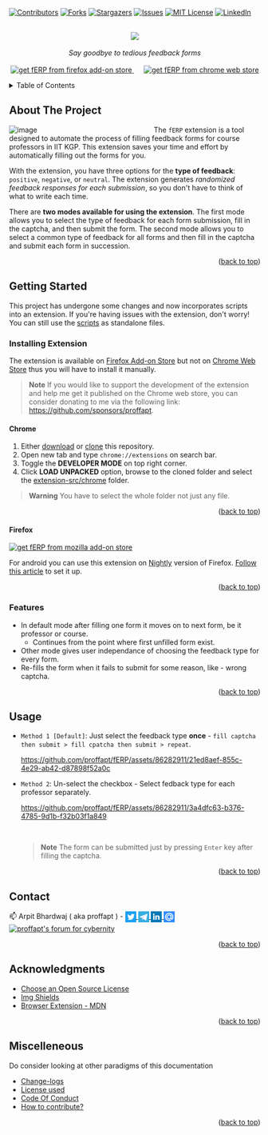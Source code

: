 <div id="top"></div>

<!-- PROJECT SHIELDS -->
<!-- https://www.markdownguide.org/basic-syntax/#reference-style-links-->
[![Contributors][contributors-shield]][contributors-url]
[![Forks][forks-shield]][forks-url]
[![Stargazers][stars-shield]][stars-url]
[![Issues][issues-shield]][issues-url]
[![MIT License][license-shield]][license-url]
[![LinkedIn][linkedin-shield]][linkedin-url]


<!-- PROJECT LOGO -->
<br />
<div align="center">
  <a href="https://github.com/proffapt/fERP">
     <img width="200" src="https://user-images.githubusercontent.com/86282911/230894496-b9402384-bf0a-4bf7-afbf-2207aa2d31be.png">
  </a>
  
  <p align="center">
    <i>Say goodbye to tedious feedback forms</i>
    <br />
    <br />
    <a href="https://addons.mozilla.org/en-US/firefox/addon/ferp/">
      <img src="https://external-content.duckduckgo.com/iu/?u=https%3A%2F%2Fes.wizcase.com%2Fwp-content%2Fuploads%2F2020%2F01%2FFirefox-logo.png&f=1&nofb=1&ipt=54f117ea1a647cfa7750fd723a289fda26463932664b2b800f59b082de9e48b1&ipo=images" alt="get fERP from firefox add-on store" height="40">
    </a>
    &nbsp;&nbsp;&nbsp;&nbsp;
    <a href="#chrome">
      <img src="https://external-content.duckduckgo.com/iu/?u=https%3A%2F%2Fpnggrid.com%2Fwp-content%2Fuploads%2F2021%2F04%2FGoogle-Chrome-Logo-2048x2048.png&f=1&nofb=1&ipt=7d784732ee026c2c5396637c525dbae3d1e9ae67a2d45dfc0dcf593e0aa5c1b6&ipo=images" alt="get fERP from chrome web store" height="40">
    </a>
    <br />
  </p>
</div>


<!-- TABLE OF CONTENTS -->
<details>
  <summary>Table of Contents</summary>
  <ol>
    <li>
      <a href="#about-the-project">About The Project</a>
    </li>
    <li>
      <a href="#getting-started">Getting Started</a>
      <ul>
        <li><a href="#installing-extension">Installing Extension</a></li>
        <ul>
          <li><a href="#chrome">Chrome</a></li>
          <li><a href="#firefox">Firefox</a></li>
        </ul>
        <li><a href="#features">Features</a></li>
      </ul>
    </li>
    <li><a href="#usage">Usage</a></li>
    <li><a href="#contact">Contact</a></li>
    <li><a href="#acknowledgments">Acknowledgments</a></li>
    <li><a href="#miscelleneous">Miscelleneous</a></li>    
  </ol>
</details>


<!-- ABOUT THE PROJECT -->
## About The Project

<img align="left" width="290" alt="image" src="https://github.com/proffapt/fERP/assets/86282911/d66c5b20-8c20-4c95-ba2a-220d509ed0ed">

The `fERP` extension is a tool designed to automate the process of filling feedback forms for course professors in IIT KGP. This extension saves your time and effort by automatically filling out the forms for you.

With the extension, you have three options for the **type of feedback**: `positive`, `negative`, or `neutral`. The extension generates _randomized feedback responses for each submission_, so you don't have to think of what to write each time.

There are **two modes available for using the extension**. The first mode allows you to select the type of feedback for each form submission, fill in the captcha, and then submit the form. The second mode allows you to select a common type of feedback for all forms and then fill in the captcha and submit each form in succession.

<p align="right">(<a href="#top">back to top</a>)</p>


<!-- GETTING STARTED -->
## Getting Started

This project has undergone some changes and now incorporates scripts into an extension. If you're having issues with the extension, don't worry! You can still use the [scripts](./scripts) as standalone files. 

### Installing Extension 

The extension is available on [Firefox Add-on Store](https://addons.mozilla.org/en-US/firefox/) but not on [Chrome Web Store](https://chrome.google.com/webstore/category/extensions) thus you will have to install it manually.

> **Note** If you would like to support the development of the extension and help me get it published on the Chrome web store, you can consider donating to me via the following link: https://github.com/sponsors/proffapt.

#### Chrome

<!--

<a href="https://chrome.google.com/webstore/detail/ferp/6969696969696969696969696969">
  <img src="https://d1kzoyopflesfg.cloudfront.net/wp-content/uploads/2018/11/15064102/ChromeWebStore_Badge_v2_496x150.png" alt="get fERP from chrome web store" height="70">
</a>

-->

  1. Either [download](https://blog.hubspot.com/website/download-from-github?hubs_content=blog.hubspot.com/website/download-from-github&hubs_content-cta=downloading%20a%20repository#repository) or [clone](https://docs.github.com/en/repositories/creating-and-managing-repositories/cloning-a-repository) this repository.
  2. Open new tab and type `chrome://extensions` on search bar.
  3. Toggle the **DEVELOPER MODE** on top right corner.
  4. Click **LOAD UNPACKED** option, browse to the cloned folder and select the [extension-src/chrome](./extension-src/chrome) folder.

  > **Warning** You have to select the whole folder not just any file.

<p align="right">(<a href="#top">back to top</a>)</p>

#### Firefox

<a href="https://addons.mozilla.org/en-US/firefox/addon/ferp/">
  <img src="https://blog.mozilla.org/addons/files/2020/04/get-the-addon-fx-apr-2020.svg" alt="get fERP from mozilla add-on store" height="60">
</a>

For android you can use this extension on [Nightly](https://play.google.com/store/apps/details?id=org.mozilla.fenix&hl=en&gl=US) version of Firefox. [Follow this article](https://blog.mozilla.org/addons/2020/09/29/expanded-extension-support-in-firefox-for-android-nightly/) to set it up.


<p align="right">(<a href="#top">back to top</a>)</p>

### Features

- In default mode after filling one form it moves on to next form, be it professor or course.
  - Continues from the point where first unfilled form exist.
- Other mode gives user independance of choosing the feedback type for every form.
- Re-fills the form when it fails to submit for some reason, like - wrong captcha.

<p align="right">(<a href="#top">back to top</a>)</p>

## Usage

- `Method 1 [Default]`: Just select the feedback type __once__ - `fill captcha then submit > fill cpatcha then submit > repeat`.


   https://github.com/proffapt/fERP/assets/86282911/21ed8aef-855c-4e29-ab42-d87898f52a0c


- `Method 2`: Un-select the checkbox - Select fedback type for each professor separately.

   https://github.com/proffapt/fERP/assets/86282911/3a4dfc63-b376-4785-9d1b-f32b03f1a849

   <br>
   
   > **Note** The form can be submitted just by pressing `Enter` key after filling the captcha.

<p align="right">(<a href="#top">back to top</a>)</p>


<!-- CONTACT -->
## Contact

<p>
📫 Arpit Bhardwaj ( aka proffapt ) -   

<a href="https://twitter.com/proffapt">
  <img align="center" alt="proffapt's Twitter " width="22px" src="https://raw.githubusercontent.com/edent/SuperTinyIcons/master/images/svg/twitter.svg" />
</a>
<a href="https://t.me/proffapt">
  <img align="center" alt="proffapt's Telegram" width="22px" src="https://raw.githubusercontent.com/edent/SuperTinyIcons/master/images/svg/telegram.svg" />
</a>
<a href="https://www.linkedin.com/in/proffapt/">
  <img align="center" alt="proffapt's LinkedIn" width="22px" src="https://raw.githubusercontent.com/edent/SuperTinyIcons/master/images/svg/linkedin.svg" />
</a> 
<a href="mailto:proffapt@pm.me">
  <img align="center" alt="proffapt's mail" width="22px" src="https://raw.githubusercontent.com/edent/SuperTinyIcons/master/images/svg/mail.svg" />
</a> 
<a href="https://cybernity.group">
  <img align="center" alt="proffapt's forum for cybernity" width="22px" src="https://cybernity.group/uploads/default/original/1X/a8338f86bbbedd39701c85d5f32cf3d817c04c27.png" />
</a> 
</p>

<p align="right">(<a href="#top">back to top</a>)</p>


<!-- ACKNOWLEDGMENTS -->
## Acknowledgments

* [Choose an Open Source License](https://choosealicense.com)
* [Img Shields](https://shields.io)
* [Browser Extension - MDN](https://developer.mozilla.org/en-US/docs/Mozilla/Add-ons/WebExtensions)

<p align="right">(<a href="#top">back to top</a>)</p>

## Miscelleneous

Do consider looking at other paradigms of this documentation
  - [Change-logs](/.github/CHANGELOG.md)
  - [License used](/LICENSE.txt)
  - [Code Of Conduct](/.github/CODE_OF_CONDUCT.md)
  - [How to contribute?](/.github/CONTRIBUTING.md)

<p align="right">(<a href="#top">back to top</a>)</p>

<!-- MARKDOWN LINKS & IMAGES -->

[contributors-shield]: https://img.shields.io/github/contributors/proffapt/fERP.svg?style=for-the-badge
[contributors-url]: https://github.com/proffapt/fERP/graphs/contributors
[forks-shield]: https://img.shields.io/github/forks/proffapt/fERP.svg?style=for-the-badge
[forks-url]: https://github.com/proffapt/fERP/network/members
[stars-shield]: https://img.shields.io/github/stars/proffapt/fERP.svg?style=for-the-badge
[stars-url]: https://github.com/proffapt/fERP/stargazers
[issues-shield]: https://img.shields.io/github/issues/proffapt/fERP.svg?style=for-the-badge
[issues-url]: https://github.com/proffapt/fERP/issues
[license-shield]: https://img.shields.io/github/license/proffapt/fERP.svg?style=for-the-badge
[license-url]: https://github.com/proffapt/fERP/blob/master/LICENSE.txt
[linkedin-shield]: https://img.shields.io/badge/-LinkedIn-black.svg?style=for-the-badge&logo=linkedin&colorB=555
[linkedin-url]: https://linkedin.com/in/proffapt
